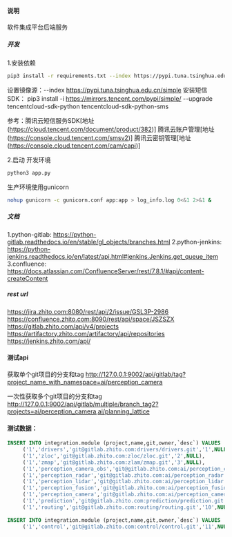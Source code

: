 #### 说明
软件集成平台后端服务
##### 开发
1.安装依赖
```bash
pip3 install -r requirements.txt --index https://pypi.tuna.tsinghua.edu.cn/simple
```
设置镜像源：--index https://pypi.tuna.tsinghua.edu.cn/simple
安装短信SDK：
pip3 install -i https://mirrors.tencent.com/pypi/simple/ --upgrade tencentcloud-sdk-python tencentcloud-sdk-python-sms

参考：腾讯云短信服务SDK[地址(https://cloud.tencent.com/document/product/382)]
腾讯云账户管理[地址(https://console.cloud.tencent.com/smsv2)]
腾讯云密钥管理[地址(https://console.cloud.tencent.com/cam/capi)]

2.启动
开发环境
```bash
python3 app.py
```
生产环境使用gunicorn
```bash
nohup gunicorn -c gunicorn.conf app:app > log_info.log 0<&1 2>&1 &
```

##### 文档
1.python-gitlab: https://python-gitlab.readthedocs.io/en/stable/gl_objects/branches.html
2.python-jenkins: https://python-jenkins.readthedocs.io/en/latest/api.html#jenkins.Jenkins.get_queue_item
3.confluence: https://docs.atlassian.com/ConfluenceServer/rest/7.8.1/#api/content-createContent


##### rest url
https://jira.zhito.com:8080/rest/api/2/issue/GSL3P-2986
https://confluence.zhito.com:8090/rest/api/space/JSZSZX
https://gitlab.zhito.com/api/v4/projects
https://artifactory.zhito.com/artifactory/api/repositories
https://jenkins.zhito.com/api/


#### 测试api
获取单个git项目的分支和tag
http://127.0.0.1:9002/api/gitlab/tag?project_name_with_namespace=ai/perception_camera

一次性获取多个git项目的分支和tag
http://127.0.0.1:9002/api/gitlab/multiple/branch_tag2?projects=ai/perception_camera,ai/planning_lattice

#### 测试数据：
```sql
INSERT INTO integration.module (project,name,git,owner,`desc`) VALUES
	 ('1','drivers','git@gitlab.zhito.com:drivers/drivers.git','1',NULL),
	 ('1','zloc','git@gitlab.zhito.com:zloc/zloc.git','2',NULL),
	 ('1','zmap','git@gitlab.zhito.com:zlam/zmap.git','3',NULL),
	 ('1','perception_camera_obs','git@gitlab.zhito.com:ai/perception_camera_obs.git','4',NULL),
	 ('1','perception_radar','git@gitlab.zhito.com:ai/perception_radar.git','5',NULL),
	 ('1','perception_lidar','git@gitlab.zhito.com:ai/perception_lidar.git','6',NULL),
	 ('1','perception_fusion','git@gitlab.zhito.com:ai/perception_fusion.git','7',NULL),
	 ('1','perception_camera','git@gitlab.zhito.com:ai/perception_camera.git','8',NULL),
	 ('1','prediction','git@gitlab.zhito.com:prediction/prediction.git','9',NULL),
	 ('1','routing','git@gitlab.zhito.com:routing/routing.git','10',NULL);
	
INSERT INTO integration.module (project,name,git,owner,`desc`) VALUES
	 ('1','control','git@gitlab.zhito.com:control/control.git','11',NULL);
```